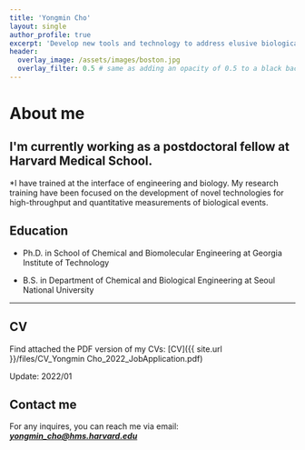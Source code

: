 ```yaml
---
title: 'Yongmin Cho'
layout: single
author_profile: true
excerpt: 'Develop new tools and technology to address elusive biological questions from a quantitative, systems-level perspective '
header:
  overlay_image: /assets/images/boston.jpg
  overlay_filter: 0.5 # same as adding an opacity of 0.5 to a black background
---
```


# About me

I'm currently working as a postdoctoral fellow at Harvard Medical School. 
---

*I have trained at the interface of engineering and biology. 
My research training have been focused on the development of novel technologies for high-throughput and quantitative measurements of biological events. 


## Education

- Ph.D. in School of Chemical and Biomolecular Engineering at Georgia Institute of Technology
 
- B.S. in Department of Chemical and Biological Engineering at Seoul National University

---

## CV

Find attached the PDF version of my CVs: [CV]({{ site.url }}/files/CV_Yongmin Cho_2022_JobApplication.pdf)  

Update: 2022/01

## Contact me

For any inquires, you can reach me via email: **_[yongmin_cho@hms.harvard.edu](mailto:yongmin_cho@hms.harvard.edu)_**
